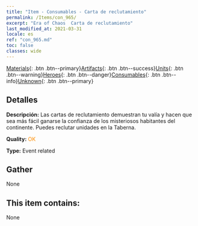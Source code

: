 ```yaml
---
title: "Item - Consumables - Carta de reclutamiento"
permalink: /Items/con_965/
excerpt: "Era of Chaos  Carta de reclutamiento"
last_modified_at: 2021-03-31
locale: es
ref: "con_965.md"
toc: false
classes: wide
---
```

 [Materials](/es/Items/){: .btn .btn--primary}[Artifacts](/es/Items/Artifacts/){: .btn .btn--success}[Units](/es/Items/Units/){: .btn .btn--warning}[Heroes](/es/Items/Heroes/){: .btn .btn--danger}[Consumables](/es/Items/Consumables/){: .btn .btn--info}[Unknown](/es/Items/Unknown/){: .btn .btn--primary}

## Detalles
 **Descripción:** Las cartas de reclutamiento demuestran tu valía y hacen que sea más fácil ganarse la confianza de los misteriosos habitantes del continente. Puedes reclutar unidades en la Taberna.

 **Quality:** <span style="color: #FF8C00">OK</span>

 **Type:** Event related

## Gather

  None

## This item contains:

  None

